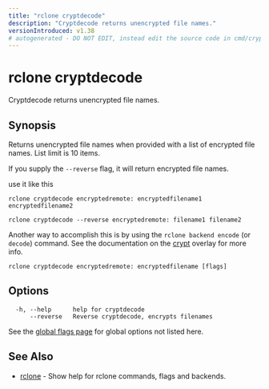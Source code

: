 ```yaml
---
title: "rclone cryptdecode"
description: "Cryptdecode returns unencrypted file names."
versionIntroduced: v1.38
# autogenerated - DO NOT EDIT, instead edit the source code in cmd/cryptdecode/ and as part of making a release run "make commanddocs"
---
```

# rclone cryptdecode

Cryptdecode returns unencrypted file names.

## Synopsis

Returns unencrypted file names when provided with a list of encrypted file
names. List limit is 10 items.

If you supply the `--reverse` flag, it will return encrypted file names.

use it like this

	rclone cryptdecode encryptedremote: encryptedfilename1 encryptedfilename2

	rclone cryptdecode --reverse encryptedremote: filename1 filename2

Another way to accomplish this is by using the `rclone backend encode` (or `decode`) command.
See the documentation on the [crypt](/crypt/) overlay for more info.


```
rclone cryptdecode encryptedremote: encryptedfilename [flags]
```

## Options

```
  -h, --help      help for cryptdecode
      --reverse   Reverse cryptdecode, encrypts filenames
```

See the [global flags page](/flags/) for global options not listed here.

## See Also

* [rclone](/commands/rclone/)	 - Show help for rclone commands, flags and backends.

